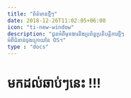 ```yaml
---
title: "ព័ត៌មានថ្មីៗ"
date: 2018-12-26T11:02:05+06:00
icon: "ti-new-window"
description: "ជូនអំពីមុខងារនិងប្រព័ន្ធប្រតិបត្តិការថ្មីៗ
អំពីជំនាន់ចុងក្រោយនៃ OS។"
type : "docs"
---
```


# មកដល់ឆាប់ៗនេះ !!!